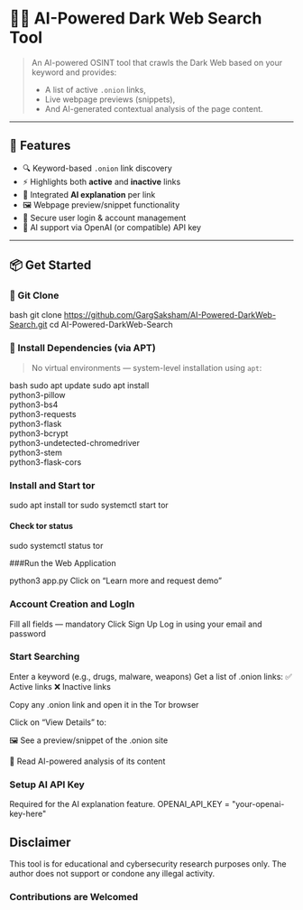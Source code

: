 # 🕵️‍♂️ AI-Powered Dark Web Search Tool

> An AI-powered OSINT tool that crawls the Dark Web based on your keyword and provides:
> - A list of active `.onion` links,
> - Live webpage previews (snippets),
> - And AI-generated contextual analysis of the page content.

---

## 🚀 Features

- 🔍 Keyword-based `.onion` link discovery
- ⚡ Highlights both **active** and **inactive** links
- 🤖 Integrated **AI explanation** per link
- 🖼️ Webpage preview/snippet functionality
- 🔐 Secure user login & account management
- 🧠 AI support via OpenAI (or compatible) API key

---

## 📦 Get Started

### 🔗 Git Clone

bash
git clone https://github.com/GargSaksham/AI-Powered-DarkWeb-Search.git
cd AI-Powered-DarkWeb-Search

### 🧱 Install Dependencies (via APT)

> No virtual environments — system-level installation using `apt`:

bash
sudo apt update
sudo apt install \
python3-pillow \
python3-bs4 \
python3-requests \
python3-flask \
python3-bcrypt \
python3-undetected-chromedriver \
python3-stem \
python3-flask-cors

### Install and Start tor

sudo apt install tor
sudo systemctl start tor

#### Check tor status
sudo systemctl status tor

###Run the Web Application

python3 app.py
Click on “Learn more and request demo”

### Account Creation and LogIn

Fill all fields — mandatory
Click Sign Up
Log in using your email and password

### Start Searching
Enter a keyword (e.g., drugs, malware, weapons)
Get a list of .onion links:
✅ Active links
❌ Inactive links

Copy any .onion link and open it in the Tor browser

Click on “View Details” to:

🖼️ See a preview/snippet of the .onion site

🤖 Read AI-powered analysis of its content

### Setup AI API Key

Required for the AI explanation feature.
OPENAI_API_KEY = "your-openai-key-here"

## Disclaimer
This tool is for educational and cybersecurity research purposes only.
The author does not support or condone any illegal activity.

### Contributions are Welcomed 
